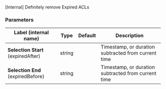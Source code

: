 
[Internal] Definitely remove Expired ACLs

### Parameters
|Label (internal name)|Type|Default|Description|
|---|---|---|---|
|**Selection Start** (expiredAfter)|string|<no value>|Timestamp, or duration subtracted from current time|
|**Selection End** (expiredBefore)|string|<no value>|Timestamp, or duration subtracted from current time|





